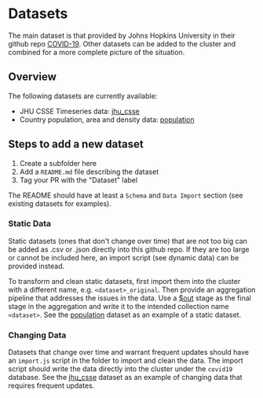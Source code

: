 # Datasets

The main dataset is that provided by Johns Hopkins University in their github repo [COVID-19][github-covid19-jhu]. 
Other datasets can be added to the cluster and combined for a more complete picture of the situation.

## Overview

The following datasets are currently available:

- JHU CSSE Timeseries data: [jhu_csse][jhu_csse-dataset]
- Country population, area and density data: [population][population-dataset]


## Steps to add a new dataset

1. Create a subfolder here
2. Add a `README.md` file describing the dataset
3. Tag your PR with the "Dataset" label

The README should have at least a `Schema` and `Data Import` section (see existing datasets for examples). 

### Static Data

Static datasets (ones that don't change over time) that are not too big can be added as .csv or .json directly
into this github repo. If they are too large or cannot be included here, an import script (see dynamic data) can be provided instead. 

To transform and clean static datasets, first import them into the cluster with a different name, e.g. `<dataset>_original`. Then provide an aggregation pipeline that addresses the issues in the data. Use a [$out][dollar-out] stage as the final stage in the aggregation and write it to the intended collection name `<dataset>`. See the [population][population-dataset] dataset as an example of a static dataset. 

### Changing Data

Datasets that change over time and warrant frequent updates should have an `import.js` script in the folder to import and clean the data. The import script should write the data directly into the cluster under the `covid19` database. See the [jhu_csse][jhu_csse-dataset] dataset as an example of changing data that requires frequent updates.



[github-covid19-jhu]: https://github.com/CSSEGISandData/COVID-19
[dollar-out]: https://docs.mongodb.com/manual/reference/operator/aggregation/out/index.html

[jhu_csse-dataset]: ./jhu_csse
[population-dataset]: ./population
